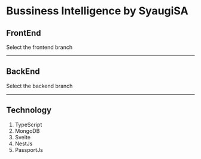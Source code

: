 # Bussiness Intelligence by SyaugiSA

## FrontEnd

Select the frontend branch

----------

## BackEnd
Select the backend branch

----------

## Technology
1. TypeScript
2. MongoDB
3. Svelte
4. NestJs
5. PassportJs
